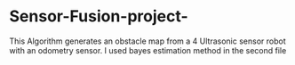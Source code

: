# Sensor-Fusion-project-
This Algorithm generates an obstacle map from a 4 Ultrasonic sensor robot with an odometry sensor. I used bayes estimation method in the second file
